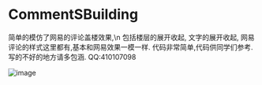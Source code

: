 # CommentSBuilding
简单的模仿了网易的评论盖楼效果,\n
包括楼层的展开收起,
文字的展开收起,
网易评论的样式这里都有,基本和网易效果一模一样.
代码非常简单,代码供同学们参考.
写的不好的地方请多包涵.
QQ:410107098

![image](https://github.com/gaohongpeng/CommentSBuilding/blob/master/GHPCommentBuilding/GHP/gailou.gif?raw=true)
